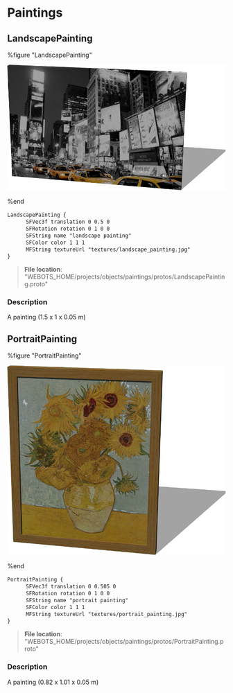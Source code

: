 # Paintings

## LandscapePainting

%figure "LandscapePainting"

![LandscapePainting-image](images/objects/paintings/LandscapePainting/model.png)

%end

```
LandscapePainting {
      SFVec3f translation 0 0.5 0
      SFRotation rotation 0 1 0 0
      SFString name "landscape painting"
      SFColor color 1 1 1
      MFString textureUrl "textures/landscape_painting.jpg"
}
```

> **File location**: "WEBOTS\_HOME/projects/objects/paintings/protos/LandscapePainting.proto"

### Description

A painting (1.5 x 1 x 0.05 m)

## PortraitPainting

%figure "PortraitPainting"

![PortraitPainting-image](images/objects/paintings/PortraitPainting/model.png)

%end

```
PortraitPainting {
      SFVec3f translation 0 0.505 0
      SFRotation rotation 0 1 0 0
      SFString name "portrait painting"
      SFColor color 1 1 1
      MFString textureUrl "textures/portrait_painting.jpg"
}
```

> **File location**: "WEBOTS\_HOME/projects/objects/paintings/protos/PortraitPainting.proto"

### Description

A painting (0.82 x 1.01 x 0.05 m)

